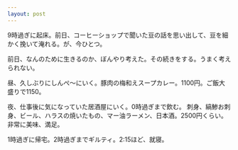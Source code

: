 ```yaml
---
layout: post
---
```


9時過ぎに起床。前日、コーヒーショップで聞いた豆の話を思い出して、豆を細かく挽いて淹れる。が、今ひとつ。

前日、なんのために生きるのか、ぼんやり考えた。その続きをする。うまく考えられない。

昼、久しぶりにしんぺ〜にいく。豚肉の梅和えスープカレー。1100円。ご飯大盛りで1150。

夜、仕事後に気になっていた居酒屋にいく。0時過ぎまで飲む。
刺身、縞鯵お刺身、ビール、ハラスの焼いたもの、マー油ラーメン、日本酒。2500円くらい。非常に美味、満足。

1時過ぎに帰宅。2時過ぎまでギルティ。2:15ほど、就寝。
